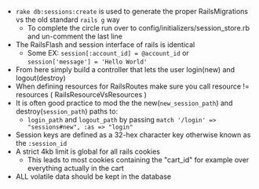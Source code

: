 * `rake db:sessions:create` is used to generate the proper RailsMigrations vs the old standard `rails g` way
  * To complete the circle run over to config/initializers/session_store.rb and un-comment the last line
* The RailsFlash and session interface of rails is identical
  * Some EX: `session[:account_id] = @account_id` or `session['message'] = 'Hello World'`
* From here simply build a controller that lets the user login(new) and logout(destroy)
* When defining resources for RailsRoutes make sure you call resource != resources ( RailsResourceVsResources )
* It is often good practice to mod the the new(`new_session_path`) and destroy(`session_path`) paths to:
  * `login_path` and `logout_path` by passing `match '/login' => "sessions#new", :as => "login"`
* Session keys are defined as a 32-hex character key otherwise known as the `:session_id`
* A strict 4kb limit is global for all rails cookies
  * This leads to most cookies containing the "cart_id" for example over everything actually in the cart
* ALL volatile data should be kept in the database